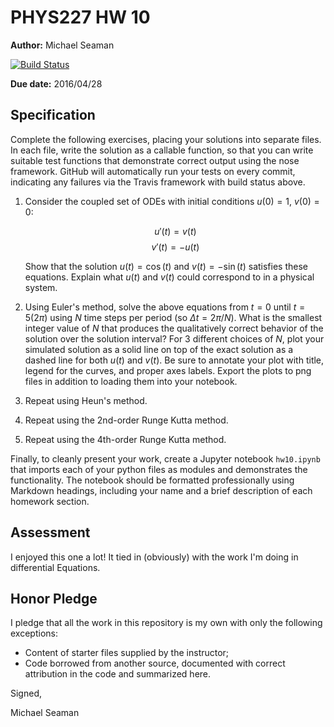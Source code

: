 # PHYS227 HW 10

**Author:** Michael Seaman

[![Build Status](https://travis-ci.org/chapman-phys227-2016s/hw-10-seama107.svg?branch=master)](https://travis-ci.org/chapman-phys227-2016s/hw-10-seama107)

**Due date:** 2016/04/28

## Specification

Complete the following exercises, placing your solutions into separate files. In each file, write the solution as a callable function, so that you can write suitable test functions that demonstrate correct output using the nose framework. GitHub will automatically run your tests on every commit, indicating any failures via the Travis framework with build status above.

1. Consider the coupled set of ODEs with initial conditions $u(0) = 1$, $v(0) = 0$:
   
   $$u'(t) = v(t)$$
   $$v'(t) = -u(t)$$
   
   Show that the solution $u(t) = \cos(t)$ and $v(t) = -\sin(t)$ satisfies these equations. Explain what $u(t)$ and $v(t)$ could correspond to in a physical system.
   
1. Using Euler's method, solve the above equations from $t=0$ until $t= 5(2\pi)$ using $N$ time steps per period (so $\Delta t = 2\pi / N$). What is the smallest integer value of $N$ that produces the qualitatively correct behavior of the solution over the solution interval? For 3 different choices of $N$, plot your simulated solution as a solid line on top of the exact solution as a dashed line for both $u(t)$ and $v(t)$. Be sure to annotate your plot with title, legend for the curves, and proper axes labels. Export the plots to png files in addition to loading them into your notebook.
   
1. Repeat using Heun's method.
   
1. Repeat using the 2nd-order Runge Kutta method.
   
1. Repeat using the 4th-order Runge Kutta method.

Finally, to cleanly present your work, create a Jupyter notebook ```hw10.ipynb``` that imports each of your python files as modules and demonstrates the functionality. The notebook should be formatted professionally using Markdown headings, including your name and a brief description of each homework section.

## Assessment

I enjoyed this one a lot! It tied in (obviously) with the work I'm doing in differential Equations.

## Honor Pledge

I pledge that all the work in this repository is my own with only the following exceptions:

* Content of starter files supplied by the instructor;
* Code borrowed from another source, documented with correct attribution in the code and summarized here.

Signed,

Michael Seaman
